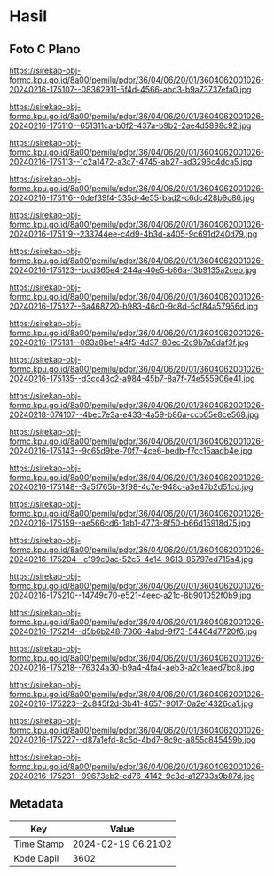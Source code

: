 # Hasil

## Foto C Plano

https://sirekap-obj-formc.kpu.go.id/8a00/pemilu/pdpr/36/04/06/20/01/3604062001026-20240216-175107--08362911-5f4d-4566-abd3-b9a73737efa0.jpg

https://sirekap-obj-formc.kpu.go.id/8a00/pemilu/pdpr/36/04/06/20/01/3604062001026-20240216-175110--651311ca-b0f2-437a-b9b2-2ae4d5898c92.jpg

https://sirekap-obj-formc.kpu.go.id/8a00/pemilu/pdpr/36/04/06/20/01/3604062001026-20240216-175113--1c2a1472-a3c7-4745-ab27-ad3296c4dca5.jpg

https://sirekap-obj-formc.kpu.go.id/8a00/pemilu/pdpr/36/04/06/20/01/3604062001026-20240216-175116--0def39f4-535d-4e55-bad2-c6dc428b9c86.jpg

https://sirekap-obj-formc.kpu.go.id/8a00/pemilu/pdpr/36/04/06/20/01/3604062001026-20240216-175119--233744ee-c4d9-4b3d-a405-9c691d240d79.jpg

https://sirekap-obj-formc.kpu.go.id/8a00/pemilu/pdpr/36/04/06/20/01/3604062001026-20240216-175123--bdd365e4-244a-40e5-b86a-f3b9135a2ceb.jpg

https://sirekap-obj-formc.kpu.go.id/8a00/pemilu/pdpr/36/04/06/20/01/3604062001026-20240216-175127--6a468720-b983-46c0-9c8d-5cf84a57956d.jpg

https://sirekap-obj-formc.kpu.go.id/8a00/pemilu/pdpr/36/04/06/20/01/3604062001026-20240216-175131--083a8bef-a4f5-4d37-80ec-2c9b7a6daf3f.jpg

https://sirekap-obj-formc.kpu.go.id/8a00/pemilu/pdpr/36/04/06/20/01/3604062001026-20240216-175135--d3cc43c2-a984-45b7-8a7f-74e555906e41.jpg

https://sirekap-obj-formc.kpu.go.id/8a00/pemilu/pdpr/36/04/06/20/01/3604062001026-20240218-074107--4bec7e3a-e433-4a59-b86a-ccb65e8ce568.jpg

https://sirekap-obj-formc.kpu.go.id/8a00/pemilu/pdpr/36/04/06/20/01/3604062001026-20240216-175143--9c65d9be-70f7-4ce6-bedb-f7cc15aadb4e.jpg

https://sirekap-obj-formc.kpu.go.id/8a00/pemilu/pdpr/36/04/06/20/01/3604062001026-20240216-175148--3a5f765b-3f98-4c7e-948c-a3e47b2d51cd.jpg

https://sirekap-obj-formc.kpu.go.id/8a00/pemilu/pdpr/36/04/06/20/01/3604062001026-20240216-175159--ae566cd6-1ab1-4773-8f50-b66d15918d75.jpg

https://sirekap-obj-formc.kpu.go.id/8a00/pemilu/pdpr/36/04/06/20/01/3604062001026-20240216-175204--c199c0ac-52c5-4e14-9613-85797ed715a4.jpg

https://sirekap-obj-formc.kpu.go.id/8a00/pemilu/pdpr/36/04/06/20/01/3604062001026-20240216-175210--14749c70-e521-4eec-a21c-8b901052f0b9.jpg

https://sirekap-obj-formc.kpu.go.id/8a00/pemilu/pdpr/36/04/06/20/01/3604062001026-20240216-175214--d5b6b248-7366-4abd-9f73-54464d7720f6.jpg

https://sirekap-obj-formc.kpu.go.id/8a00/pemilu/pdpr/36/04/06/20/01/3604062001026-20240216-175218--76324a30-b9a4-4fa4-aeb3-a2c1eaed7bc8.jpg

https://sirekap-obj-formc.kpu.go.id/8a00/pemilu/pdpr/36/04/06/20/01/3604062001026-20240216-175223--2c845f2d-3b41-4657-9017-0a2e14326ca1.jpg

https://sirekap-obj-formc.kpu.go.id/8a00/pemilu/pdpr/36/04/06/20/01/3604062001026-20240216-175227--d87a1efd-8c5d-4bd7-8c9c-a855c845459b.jpg

https://sirekap-obj-formc.kpu.go.id/8a00/pemilu/pdpr/36/04/06/20/01/3604062001026-20240216-175231--99673eb2-cd76-4142-9c3d-a12733a9b87d.jpg


## Metadata

| Key        | Value               |
| ---------- | ------------------- |
| Time Stamp | 2024-02-19 06:21:02 |
| Kode Dapil | 3602                |



